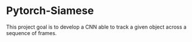 # Pytorch-Siamese

This project goal is to develop a CNN able to track a given object across a sequence of frames.
